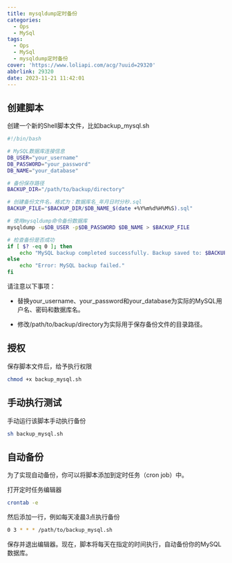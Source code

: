 ```yaml
---
title: mysqldump定时备份
categories:
  - Ops
  - MySql
tags:
  - Ops
  - MySql
  - mysqldump定时备份
cover: 'https://www.loliapi.com/acg/?uuid=29320'
abbrlink: 29320
date: 2023-11-21 11:42:01
---
```


## 创建脚本

创建一个新的Shell脚本文件，比如backup_mysql.sh

```bash
#!/bin/bash

# MySQL数据库连接信息
DB_USER="your_username"
DB_PASSWORD="your_password"
DB_NAME="your_database"

# 备份保存路径
BACKUP_DIR="/path/to/backup/directory"

# 创建备份文件名，格式为：数据库名_年月日时分秒.sql
BACKUP_FILE="$BACKUP_DIR/$DB_NAME_$(date +%Y%m%d%H%M%S).sql"

# 使用mysqldump命令备份数据库
mysqldump -u$DB_USER -p$DB_PASSWORD $DB_NAME > $BACKUP_FILE

# 检查备份是否成功
if [ $? -eq 0 ]; then
    echo "MySQL backup completed successfully. Backup saved to: $BACKUP_FILE"
else
    echo "Error: MySQL backup failed."
fi
```

请注意以下事项：

* 替换your_username、your_password和your_database为实际的MySQL用户名、密码和数据库名。

* 修改/path/to/backup/directory为实际用于保存备份文件的目录路径。

## 授权

保存脚本文件后，给予执行权限

```bash
chmod +x backup_mysql.sh
```

## 手动执行测试

手动运行该脚本手动执行备份

```bash
sh backup_mysql.sh
```

## 自动备份

为了实现自动备份，你可以将脚本添加到定时任务（cron job）中。

打开定时任务编辑器

```bash
crontab -e
```

然后添加一行，例如每天凌晨3点执行备份

```bash
0 3 * * * /path/to/backup_mysql.sh
```

保存并退出编辑器。现在，脚本将每天在指定的时间执行，自动备份你的MySQL数据库。
